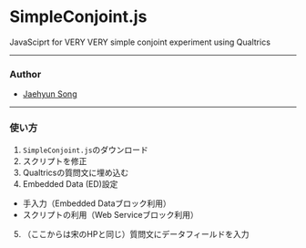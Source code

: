 # SimpleConjoint.js

JavaSciprt for VERY VERY simple conjoint experiment using Qualtrics

---

### Author

* [Jaehyun Song](https://www.jaysong.net)

---

### 使い方

1. `SimpleConjoint.js`のダウンロード
2. スクリプトを修正
3. Qualtricsの質問文に埋め込む
4. Embedded Data (ED)設定
  * 手入力（Embedded Dataブロック利用）
  * スクリプトの利用（Web Serviceブロック利用）
5. （ここからは宋のHPと同じ）質問文にデータフィールドを入力
